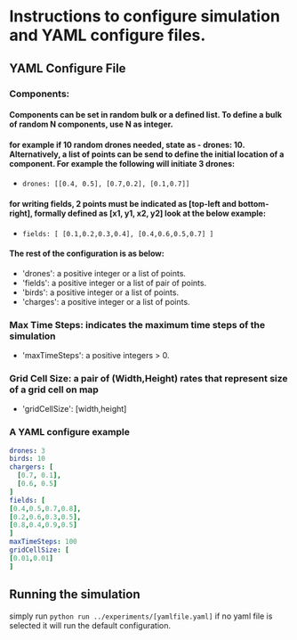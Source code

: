# Instructions to configure simulation and YAML configure files.
## YAML Configure File


### __Components__:
#### Components can be set in random bulk or a defined list. To define a bulk of random N components, use N as integer.
#### for example if 10 random drones needed, state as - drones: 10. Alternatively, a list of points can be send to define the initial location of a component. For example the following will initiate 3 drones:
* `drones: [[0.4, 0.5], [0.7,0.2], [0.1,0.7]]`
#### for writing fields, 2 points must be indicated as [top-left and bottom-right], formally defined as [x1, y1, x2, y2] look at the below example:
* `fields: [ [0.1,0.2,0.3,0.4], [0.4,0.6,0.5,0.7] ]`
#### The rest of the configuration is as below:
* 'drones': a positive integer or a list of points.
* 'fields':  a positive integer or a list of pair of points.
* 'birds': a positive integer or a list of points.
* 'charges': a positive integer or a list of points.

### __Max Time Steps__: indicates the maximum time steps of the simulation
* 'maxTimeSteps': a positive integers > 0.

### __Grid Cell Size__: a pair of (Width,Height) rates that represent size of a grid cell on map
* 'gridCellSize': [width,height]


### A YAML configure example
```yaml
drones: 3
birds: 10
chargers: [
  [0.7, 0.1],
  [0.6, 0.5]
]
fields: [
[0.4,0.5,0.7,0.8],
[0.2,0.6,0.3,0.5],
[0.8,0.4,0.9,0.5]
]
maxTimeSteps: 100
gridCellSize: [
[0.01,0.01]
]
```
## Running the simulation
simply run `python run ../experiments/[yamlfile.yaml]`
if no yaml file is selected it will run the default configuration.

